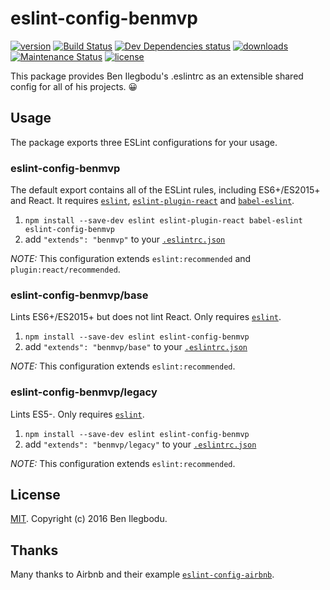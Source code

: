 # eslint-config-benmvp

[![version](https://img.shields.io/npm/v/eslint-config-benmvp.svg?style=flat-square)](http://npm.im/eslint-config-benmvp)
[![Build Status](https://travis-ci.org/benmvp/eslint-config-benmvp.svg?branch=master)](https://travis-ci.org/benmvp/eslint-config-benmvp)
[![Dev Dependencies status](https://img.shields.io/david/dev/benmvp/eslint-config-benmvp.svg?style=flat-square)](https://david-dm.org/benmvp/eslint-config-benmvp#info=devDependencies)
[![downloads](https://img.shields.io/npm/dt/eslint-config-benmvp.svg?style=flat-square)](http://npm-stat.com/charts.html?package=eslint-config-benmvp&from=2016-03-27)
[![Maintenance Status](https://img.shields.io/badge/status-maintained-brightgreen.svg)](https://github.com/benmvp/eslint-config-benmvp/pulse)
[![license](https://img.shields.io/npm/l/eslint-config-benmvp.svg?style=flat-square)](http://spdx.org/licenses/MIT)

This package provides Ben Ilegbodu's .eslintrc as an extensible shared config for all of his projects. 😀

## Usage

The package exports three ESLint configurations for your usage.

### eslint-config-benmvp

The default export contains all of the ESLint rules, including ES6+/ES2015+
and React. It requires [`eslint`](https://github.com/eslint/eslint), [`eslint-plugin-react`](https://github.com/yannickcr/eslint-plugin-react) and [`babel-eslint`](https://github.com/babel/babel-eslint).

1. `npm install --save-dev eslint eslint-plugin-react babel-eslint eslint-config-benmvp`
2. add `"extends": "benmvp"` to your [`.eslintrc.json`](http://eslint.org/docs/user-guide/configuring#extending-configuration-files)

_NOTE:_ This configuration extends `eslint:recommended` and `plugin:react/recommended`.

### eslint-config-benmvp/base

Lints ES6+/ES2015+ but does not lint React. Only requires [`eslint`](https://github.com/eslint/eslint).

1. `npm install --save-dev eslint eslint-config-benmvp`
2. add `"extends": "benmvp/base"` to your [`.eslintrc.json`](http://eslint.org/docs/user-guide/configuring#extending-configuration-files)

_NOTE:_ This configuration extends `eslint:recommended`.

### eslint-config-benmvp/legacy

Lints ES5-. Only requires [`eslint`](https://github.com/eslint/eslint).

1. `npm install --save-dev eslint eslint-config-benmvp`
2. add `"extends": "benmvp/legacy"` to your [`.eslintrc.json`](http://eslint.org/docs/user-guide/configuring#extending-configuration-files)

_NOTE:_ This configuration extends `eslint:recommended`.

## License

[MIT](LICENSE). Copyright (c) 2016 Ben Ilegbodu.

## Thanks

Many thanks to Airbnb and their example [`eslint-config-airbnb`](https://github.com/airbnb/javascript/tree/master/packages/eslint-config-airbnb).
